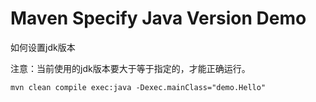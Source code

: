 Maven Specify Java Version Demo
================================

如何设置jdk版本

注意：当前使用的jdk版本要大于等于指定的，才能正确运行。

```
mvn clean compile exec:java -Dexec.mainClass="demo.Hello"
```

